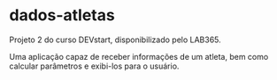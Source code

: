 # dados-atletas
Projeto 2 do curso DEVstart, disponibilizado pelo LAB365.

Uma aplicação capaz de receber informações de um atleta, bem como calcular parâmetros e exibi-los para o usuário.
